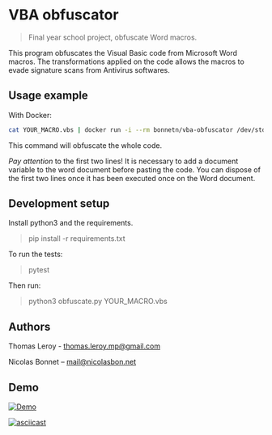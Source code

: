 # VBA obfuscator
> Final year school project, obfuscate Word macros.

This program obfuscates the Visual Basic code from Microsoft Word macros. 
The transformations applied on the code allows the macros to evade signature scans from Antivirus softwares.

## Usage example

With Docker:

```sh 
cat YOUR_MACRO.vbs | docker run -i --rm bonnetn/vba-obfuscator /dev/stdin
```

This command will obfuscate the whole code. 

*Pay attention* to the first two lines! 
It is necessary to add a document variable to the word document before pasting the code.
You can dispose of the first two lines once it has been executed once on the Word document.

## Development setup

Install python3 and the requirements.

> pip install -r requirements.txt

To run the tests:
> pytest

Then run:
> python3 obfuscate.py YOUR_MACRO.vbs
## Authors

Thomas Leroy - thomas.leroy.mp@gmail.com

Nicolas Bonnet – mail@nicolasbon.net

## Demo

[![Demo](https://img.youtube.com/vi/AEkFpD6CHCw/0.jpg)](https://www.youtube.com/watch?v=AEkFpD6CHCw)

[![asciicast](https://asciinema.org/a/5Ptyf5oNGT7xtkZZvnqNDHMml.svg)](https://asciinema.org/a/5Ptyf5oNGT7xtkZZvnqNDHMml)


